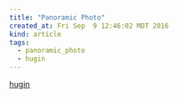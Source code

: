 ```yaml
---
title: "Panoramic Photo"
created_at: Fri Sep  9 12:46:02 MDT 2016
kind: article
tags:
  - panoramic_photo
  - hugin
---
```


<a href="http://hugin.sourceforge.net/" target="_blank">hugin</a>

<!--
html boilerplate
<a href="" target="_blank"></a>
<a name=""></a>
<img src="" width="400px">
<ul>
  <li></li>
</ul>
<pre>
</pre>
<pre><code>
</code></pre>
<math xmlns='http://www.w3.org/1998/Math/MathML' display='block'>
</math>
-->
